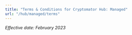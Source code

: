 ```yaml
---
title: "Terms & Conditions for Cryptomator Hub: Managed"
url: "/hub/managed/terms"
---
```


_Effective date: February 2023_
